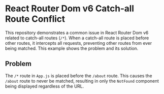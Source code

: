 # React Router Dom v6 Catch-all Route Conflict

This repository demonstrates a common issue in React Router Dom v6 related to catch-all routes (`/*`).  When a catch-all route is placed before other routes, it intercepts all requests, preventing other routes from ever being matched. This example shows the problem and its solution.

## Problem

The `/*` route in `App.js` is placed before the `/about` route. This causes the `/about` route to never be matched, resulting in only the `NotFound` component being displayed regardless of the URL.